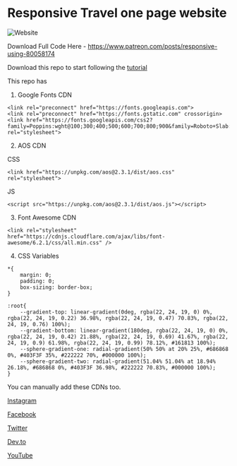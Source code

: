 # Responsive Travel one page website

![Website](https://i9.ytimg.com/vi/j3xI8aHwZnE/maxresdefault.jpg?v=6411e5c5&sqp=CNTLyqAG&rs=AOn4CLBj6ML8ATomLM2bqEeTyqa-_Rae4w)

Download Full Code Here - https://www.patreon.com/posts/responsive-using-80058174

Download this repo to start following the [tutorial](https://www.youtube.com/watch?v=j3xI8aHwZnE&ab_)

This repo has 

1. Google Fonts CDN

```
<link rel="preconnect" href="https://fonts.googleapis.com">
<link rel="preconnect" href="https://fonts.gstatic.com" crossorigin>
<link href="https://fonts.googleapis.com/css2?family=Poppins:wght@100;300;400;500;600;700;800;900&family=Roboto+Slab:wght@100;300;500;600;700;800;900&display=swap" rel="stylesheet">
```

2. AOS CDN

CSS
```
<link href="https://unpkg.com/aos@2.3.1/dist/aos.css" rel="stylesheet">
```
JS
```
<script src="https://unpkg.com/aos@2.3.1/dist/aos.js"></script>
```

3. Font Awesome CDN

```
<link rel="stylesheet" href="https://cdnjs.cloudflare.com/ajax/libs/font-awesome/6.2.1/css/all.min.css" />
```

4. CSS Variables

```
*{
    margin: 0;
    padding: 0;
    box-sizing: border-box;
}

:root{
    --gradient-top: linear-gradient(0deg, rgba(22, 24, 19, 0) 0%, rgba(22, 24, 19, 0.22) 36.98%, rgba(22, 24, 19, 0.47) 70.83%, rgba(22, 24, 19, 0.76) 100%);
    --gradient-bottom: linear-gradient(180deg, rgba(22, 24, 19, 0) 0%, rgba(22, 24, 19, 0.42) 21.88%, rgba(22, 24, 19, 0.69) 41.67%, rgba(22, 24, 19, 0.9) 61.98%, rgba(22, 24, 19, 0.99) 78.12%, #161813 100%);
    --sphere-gradient-one: radial-gradient(50% 50% at 20% 25%, #686868 0%, #403F3F 35%, #222222 70%, #000000 100%);
    --sphere-gradient-two: radial-gradient(51.04% 51.04% at 18.94% 26.18%, #686868 0%, #403F3F 36.98%, #222222 70.83%, #000000 100%);
}
```

You can manually add these CDNs too.

[Instagram](https://www.instagram.com/themodernweb/)

[Facebook](https://www.facebook.com/themodernweb)

[Twitter](https://twitter.com/modernweb438)

[Dev.to](https://dev.to/themodernweb)

[YouTube](https://www.youtube.com/c/modernweb?sub_confirmation=1/)
